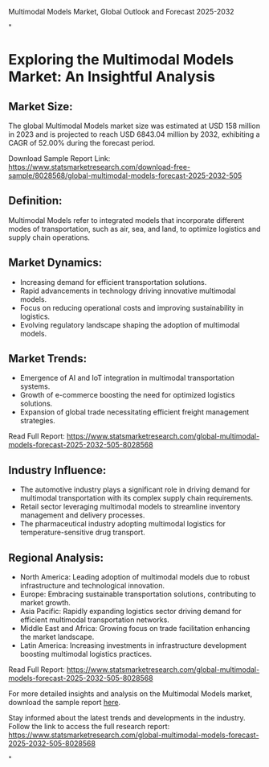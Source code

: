 Multimodal Models Market, Global Outlook and Forecast 2025-2032

"<html>
<head>
  <title>Multimodal Models Market, Global Outlook, and Forecast 2025-2032</title>
</head>
<body>

  <h1>Exploring the Multimodal Models Market: An Insightful Analysis</h1>

  <h2>Market Size:</h2>
  <p>The global Multimodal Models market size was estimated at USD 158 million in 2023 and is projected to reach USD 6843.04 million by 2032, exhibiting a CAGR of 52.00% during the forecast period.</p>
  <p>Download Sample Report Link: <a href='https://www.statsmarketresearch.com/download-free-sample/8028568/global-multimodal-models-forecast-2025-2032-505'>https://www.statsmarketresearch.com/download-free-sample/8028568/global-multimodal-models-forecast-2025-2032-505</a></p>

  <h2>Definition:</h2>
  <p>Multimodal Models refer to integrated models that incorporate different modes of transportation, such as air, sea, and land, to optimize logistics and supply chain operations.</p>

  <h2>Market Dynamics:</h2>
  <ul>
    <li>Increasing demand for efficient transportation solutions.</li>
    <li>Rapid advancements in technology driving innovative multimodal models.</li>
    <li>Focus on reducing operational costs and improving sustainability in logistics.</li>
    <li>Evolving regulatory landscape shaping the adoption of multimodal models.</li>
  </ul>

  <h2>Market Trends:</h2>
  <ul>
    <li>Emergence of AI and IoT integration in multimodal transportation systems.</li>
    <li>Growth of e-commerce boosting the need for optimized logistics solutions.</li>
    <li>Expansion of global trade necessitating efficient freight management strategies.</li>
  </ul>
  <p>Read Full Report: <a href='https://www.statsmarketresearch.com/global-multimodal-models-forecast-2025-2032-505-8028568'>https://www.statsmarketresearch.com/global-multimodal-models-forecast-2025-2032-505-8028568</a></p>

  <h2>Industry Influence:</h2>
  <ul>
    <li>The automotive industry plays a significant role in driving demand for multimodal transportation with its complex supply chain requirements.</li>
    <li>Retail sector leveraging multimodal models to streamline inventory management and delivery processes.</li>
    <li>The pharmaceutical industry adopting multimodal logistics for temperature-sensitive drug transport.</li>
  </ul>

  <h2>Regional Analysis:</h2>
  <ul>
    <li>North America: Leading adoption of multimodal models due to robust infrastructure and technological innovation.</li>
    <li>Europe: Embracing sustainable transportation solutions, contributing to market growth.</li>
    <li>Asia Pacific: Rapidly expanding logistics sector driving demand for efficient multimodal transportation networks.</li>
    <li>Middle East and Africa: Growing focus on trade facilitation enhancing the market landscape.</li>
    <li>Latin America: Increasing investments in infrastructure development boosting multimodal logistics practices.</li>
  </ul>
  <p>Read Full Report: <a href='https://www.statsmarketresearch.com/global-multimodal-models-forecast-2025-2032-505-8028568'>https://www.statsmarketresearch.com/global-multimodal-models-forecast-2025-2032-505-8028568</a></p>

  <p>For more detailed insights and analysis on the Multimodal Models market, download the sample report <a href='https://www.statsmarketresearch.com/download-free-sample/8028568/global-multimodal-models-forecast-2025-2032-505'>here</a>.</p>
  <p>Stay informed about the latest trends and developments in the industry. Follow the link to access the full research report: <a href='https://www.statsmarketresearch.com/global-multimodal-models-forecast-2025-2032-505-8028568'>https://www.statsmarketresearch.com/global-multimodal-models-forecast-2025-2032-505-8028568</a></p>

</body>
</html>"
